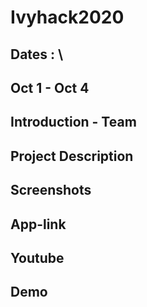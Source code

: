 # Ivyhack2020
## Dates : \
Oct 1 - Oct 4
---

Introduction - Team 
---
Project Description
---
Screenshots
---
App-link
---
Youtube
---
Demo
---

